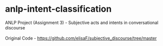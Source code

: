 # anlp-intent-classification
ANLP Project (Assignment 3) - Subjective acts and intents in conversational discourse
<br><br>
Original Code - https://github.com/elisaF/subjective_discourse/tree/master
